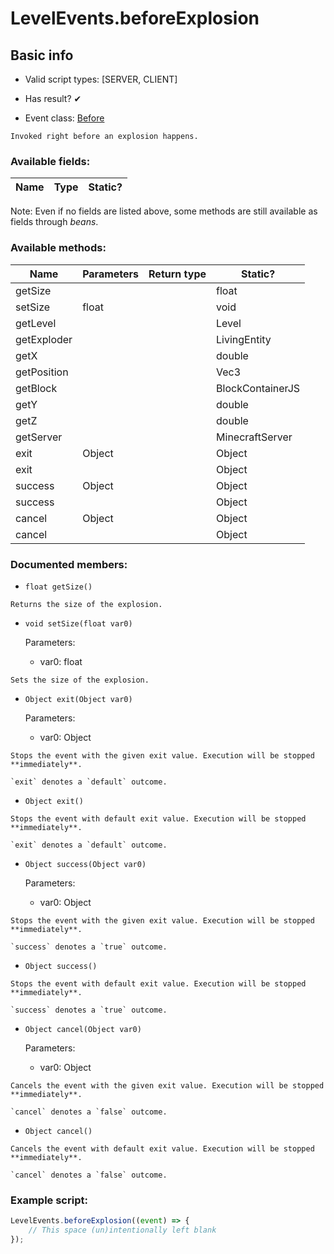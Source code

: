 # LevelEvents.beforeExplosion

## Basic info

- Valid script types: [SERVER, CLIENT]

- Has result? ✔

- Event class: [Before](https://github.com/KubeJS-Mods/KubeJS/tree/2001/common/src/main/java/dev/latvian/mods/kubejs/level/Before.java)

```
Invoked right before an explosion happens.
```

### Available fields:

| Name | Type | Static? |
| ---- | ---- | ------- |

Note: Even if no fields are listed above, some methods are still available as fields through *beans*.

### Available methods:

| Name | Parameters | Return type | Static? |
| ---- | ---------- | ----------- | ------- |
| getSize |  |  | float | ✘ |
| setSize | float |  | void | ✘ |
| getLevel |  |  | Level | ✘ |
| getExploder |  |  | LivingEntity | ✘ |
| getX |  |  | double | ✘ |
| getPosition |  |  | Vec3 | ✘ |
| getBlock |  |  | BlockContainerJS | ✘ |
| getY |  |  | double | ✘ |
| getZ |  |  | double | ✘ |
| getServer |  |  | MinecraftServer | ✘ |
| exit | Object |  | Object | ✘ |
| exit |  |  | Object | ✘ |
| success | Object |  | Object | ✘ |
| success |  |  | Object | ✘ |
| cancel | Object |  | Object | ✘ |
| cancel |  |  | Object | ✘ |


### Documented members:

- `float getSize()`
```
Returns the size of the explosion.
```

- `void setSize(float var0)`

  Parameters:
  - var0: float

```
Sets the size of the explosion.
```

- `Object exit(Object var0)`

  Parameters:
  - var0: Object

```
Stops the event with the given exit value. Execution will be stopped **immediately**.

`exit` denotes a `default` outcome.
```

- `Object exit()`
```
Stops the event with default exit value. Execution will be stopped **immediately**.

`exit` denotes a `default` outcome.
```

- `Object success(Object var0)`

  Parameters:
  - var0: Object

```
Stops the event with the given exit value. Execution will be stopped **immediately**.

`success` denotes a `true` outcome.
```

- `Object success()`
```
Stops the event with default exit value. Execution will be stopped **immediately**.

`success` denotes a `true` outcome.
```

- `Object cancel(Object var0)`

  Parameters:
  - var0: Object

```
Cancels the event with the given exit value. Execution will be stopped **immediately**.

`cancel` denotes a `false` outcome.
```

- `Object cancel()`
```
Cancels the event with default exit value. Execution will be stopped **immediately**.

`cancel` denotes a `false` outcome.
```



### Example script:

```js
LevelEvents.beforeExplosion((event) => {
	// This space (un)intentionally left blank
});
```

